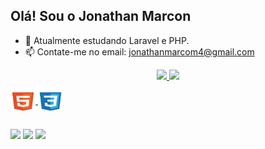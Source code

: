 ## Olá! Sou o Jonathan Marcon

- 🌱 Atualmente estudando Laravel e PHP.
- 📫 Contate-me no email: jonathanmarcom4@gmail.com 

<div align="center">
  <a href="https://github.com/JonathanMar">
  <img height="180em" src="https://github-readme-stats.vercel.app/api?username=JonathanMar&show_icons=true&theme=dracula&include_all_commits=true&count_private=true"/>
  <img height="180em" src="https://github-readme-stats.vercel.app/api/top-langs/?username=JonathanMar&layout=compact&langs_count=7&theme=dracula"/>
</div>
  
  <div style="display: inline_block"><br>
  <img align="center" alt="Jonathan-HTML" height="30" width="40" src="https://raw.githubusercontent.com/devicons/devicon/master/icons/html5/html5-original.svg">
  <img align="center" alt="Jonathan-CSS" height="30" width="40" src="https://raw.githubusercontent.com/devicons/devicon/master/icons/css3/css3-original.svg">

</div>
 
  ##
  
<div> 
  <a href="https://instagram.com/jonathan_marcon4" target="_blank"><img src="https://img.shields.io/badge/-Instagram-%23E4405F?style=for-the-badge&logo=instagram&logoColor=white" target="_blank"></a>
  <a href = "mailto:jonathanmarcom4@gmail.com"><img src="https://img.shields.io/badge/-Gmail-%23333?style=for-the-badge&logo=gmail&logoColor=white" target="_blank"></a>
  <a href="https://www.linkedin.com/in/jonathan-marcon-855786194" target="_blank"><img src="https://img.shields.io/badge/-LinkedIn-%230077B5?style=for-the-badge&logo=linkedin&logoColor=white" target="_blank"></a> 
 
<!--   ![Snake animation](https://github.com/rafaballerini/rafaballerini/blob/output/github-contribution-grid-snake.svg) -->
 
</div>

  
  
